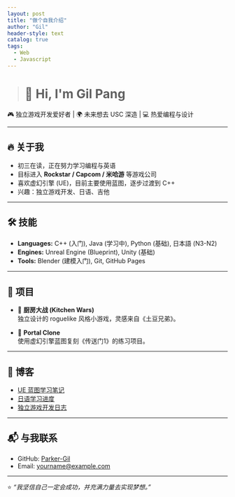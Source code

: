 ```yaml
---
layout: post
title: "做个自我介绍"
author: "Gil"
header-style: text
catalog: true
tags:
  - Web
  - Javascript
---
```


># 👋 Hi, I'm Gil Pang

🎮 独立游戏开发爱好者 | 🌍 未来想去 USC 深造 | 💻 热爱编程与设计  

---

## 🔥 关于我
- 初三在读，正在努力学习编程与英语  
- 目标进入 **Rockstar / Capcom / 米哈游** 等游戏公司  
- 喜欢虚幻引擎 (UE)，目前主要使用蓝图，逐步过渡到 C++  
- 兴趣：独立游戏开发、日语、吉他  

---

## 🛠️ 技能
- **Languages:** C++ (入门), Java (学习中), Python (基础), 日本語 (N3-N2)  
- **Engines:** Unreal Engine (Blueprint), Unity (基础)  
- **Tools:** Blender (建模入门), Git, GitHub Pages  

---

## 🎨 项目
- 🍳 **厨房大战 (Kitchen Wars)**  
  独立设计的 roguelike 风格小游戏，灵感来自《土豆兄弟》。  

- 🔗 **Portal Clone**  
  使用虚幻引擎蓝图复刻《传送门1》的练习项目。  

---

## 📖 博客
- [UE 蓝图学习笔记](#)  
- [日语学习进度](#)  
- [独立游戏开发日志](#)  

---

## 📬 与我联系
- GitHub: [Parker-Gil](https://github.com/)  
- Email: yourname@example.com  

---
⭐️ *“我坚信自己一定会成功，并充满力量去实现梦想。”*
